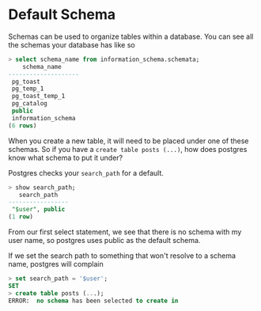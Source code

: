 # Default Schema

Schemas can be used to organize tables within a database. You can see all
the schemas your database has like so

```sql
> select schema_name from information_schema.schemata;
    schema_name
--------------------
 pg_toast
 pg_temp_1
 pg_toast_temp_1
 pg_catalog
 public
 information_schema
(6 rows)
```

When you create a new table, it will need to be placed under one of these
schemas. So if you have a `create table posts (...)`, how does postgres know
what schema to put it under?

Postgres checks your `search_path` for a default.

```sql
> show search_path;
   search_path
-----------------
 "$user", public
(1 row)
```

From our first select statement, we see that there is no schema with my user
name, so postgres uses public as the default schema.

If we set the search path to something that won't resolve to a schema name,
postgres will complain

```sql
> set search_path = '$user';
SET
> create table posts (...);
ERROR:  no schema has been selected to create in
```
